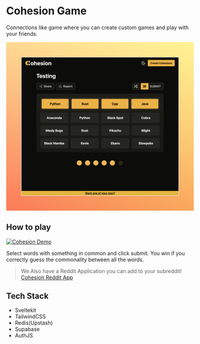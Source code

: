 # Cohesion Game

Connections like game where you can create custom games and play with your friends.

![Cohesion Game](/.github/Cohesion.jpeg)

## How to play

[![Cohesion Demo](https://img.youtube.com/vi/ndDnEObFi_U/0.jpg)](https://www.youtube.com/watch?v=ndDnEObFi_U)

Select words with something in common and click submit. You win if you correctly guess the commonality between all the words.

> We Also have a Reddit Application you can add to your subreddit!
> [Cohesion Reddit App](https://github.com/TejasBhovad/cohesion)

## Tech Stack

-   Sveltekit
-   TailwindCSS
-   Redis(Upstash)
-   Supabase
-   AuthJS
